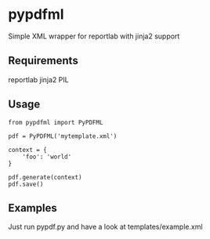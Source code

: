 pypdfml
=======

Simple XML wrapper for reportlab with jinja2 support


## Requirements

reportlab
jinja2
PIL


## Usage

```
from pypdfml import PyPDFML

pdf = PyPDFML('mytemplate.xml')

context = {
    'foo': 'world'
}

pdf.generate(context)
pdf.save()
```


## Examples

Just run pypdf.py and have a look at templates/example.xml
